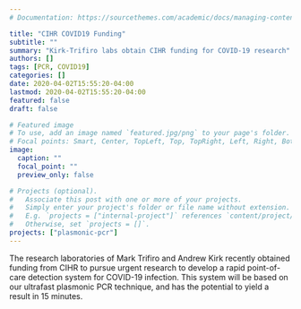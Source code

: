 ```yaml
---
# Documentation: https://sourcethemes.com/academic/docs/managing-content/

title: "CIHR COVID19 Funding"
subtitle: ""
summary: "Kirk-Trifiro labs obtain CIHR funding for COVID-19 research"
authors: []
tags: [PCR, COVID19]
categories: []
date: 2020-04-02T15:55:20-04:00
lastmod: 2020-04-02T15:55:20-04:00
featured: false
draft: false

# Featured image
# To use, add an image named `featured.jpg/png` to your page's folder.
# Focal points: Smart, Center, TopLeft, Top, TopRight, Left, Right, BottomLeft, Bottom, BottomRight.
image:
  caption: ""
  focal_point: ""
  preview_only: false

# Projects (optional).
#   Associate this post with one or more of your projects.
#   Simply enter your project's folder or file name without extension.
#   E.g. `projects = ["internal-project"]` references `content/project/deep-learning/index.md`.
#   Otherwise, set `projects = []`.
projects: ["plasmonic-pcr"]
---
```

The research laboratories of Mark Trifiro and Andrew Kirk recently obtained funding from CIHR to pursue urgent research to develop a rapid point-of-care detection system for COVID-19 infection. This system will be based on our ultrafast plasmonic PCR technique, and has the potential to yield a result in 15 minutes.